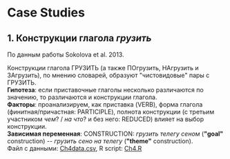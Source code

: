 # Case Studies

## 1. Конструкции глагола *грузить*
По данным работы Sokolova et al. 2013.  

Конструкции глагола ГРУЗИТЬ (а также ПОгрузить, НАгрузить и ЗАгрузить), по мнению словарей, образуют "чистовидовые" пары с ГРУЗИТЬ.  
**Гипотеза**: если приставочные глаголы несколько различаются по значению, то различаются и конструкции глагола.  
**Факторы**: проанализируем, как приставка (VERB), форма глагола (финитная/причастная: PARTICIPLE), полнота конструкции (с третьим участником *чем*? / *на что*? и без него: REDUCED) влияет на выбор конструкции.  
**Зависимая переменная**: CONSTRUCTION: *грузить телегу сеном* (**"goal"** construction) -- *грузить сено на телегу* (**"theme"** construction).  
Файл с данными: [Ch4data.csv](http://emptyprefixes.uit.no/Ch4data.csv), R script: [Ch4.R](http://emptyprefixes.uit.no/Ch4.R)  



